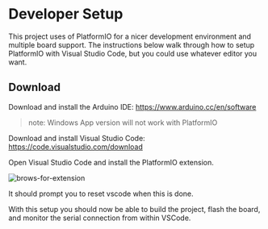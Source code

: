 # Developer Setup

This project uses of PlatformIO for a nicer development environment and multiple board support.
The instructions below walk through how to setup PlatformIO with Visual Studio Code, but you could use whatever editor you want.

## Download

Download and install the Arduino IDE: https://www.arduino.cc/en/software
> note: Windows App version will not work with PlatformIO

Download and install Visual Studio Code: https://code.visualstudio.com/download

Open Visual Studio Code and install the PlatformIO extension.

![brows-for-extension](https://cdn.platformio.org/images/platformio-ide-vscode-pkg-installer.4463251e.png)

It should prompt you to reset vscode when this is done.

With this setup you should now be able to build the project, flash the board, and monitor the serial connection from within VSCode.

